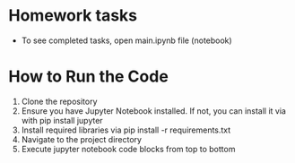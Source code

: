
# Homework tasks

* To see completed tasks, open main.ipynb file (notebook)

# How to Run the Code

1. Clone the repository
2. Ensure you have Jupyter Notebook installed. If not, you can install it via with pip install jupyter
3. Install required libraries via pip install -r requirements.txt
4. Navigate to the project directory
5. Execute jupyter notebook code blocks from top to bottom

